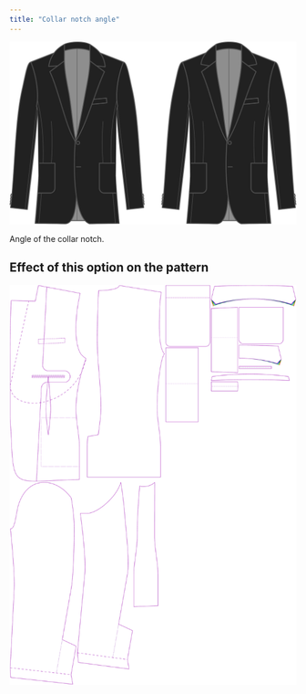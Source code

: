 ```yaml
---
title: "Collar notch angle"
---
```


![Collar notch angle](collarnotchangle.svg)

Angle of the collar notch.

## Effect of this option on the pattern

![This image shows the effect of this option by superimposing several variants that have a different value for this option](jaeger_collarnotchangle_sample.svg "Effect of this option on the pattern")
